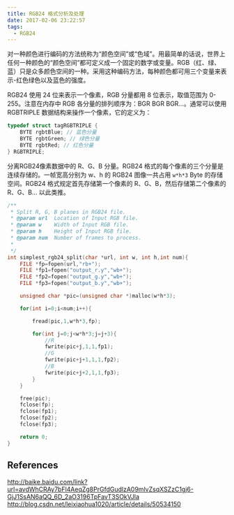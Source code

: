 ```yaml
---
title: RGB24 格式分析及处理
date: 2017-02-06 23:22:57
tags:
  - RGB24
---
```


对一种颜色进行编码的方法统称为“颜色空间”或“色域”。用最简单的话说，世界上任何一种颜色的“颜色空间”都可定义成一个固定的数字或变量。RGB（红、绿、蓝）只是众多颜色空间的一种。采用这种编码方法，每种颜色都可用三个变量来表示-红色绿色以及蓝色的强度。

<!-- more -->

RGB24 使用 24 位来表示一个像素，RGB 分量都用 8 位表示，取值范围为 0-255。注意在内存中 RGB 各分量的排列顺序为：BGR BGR BGR…。通常可以使用 RGBTRIPLE 数据结构来操作一个像素，它的定义为：

```c
typedef struct tagRGBTRIPLE {
    BYTE rgbtBlue; // 蓝色分量
    BYTE rgbtGreen; // 绿色分量
    BYTE rgbtRed; // 红色分量
} RGBTRIPLE;
```

分离RGB24像素数据中的 R、G、B 分量。RGB24 格式的每个像素的三个分量是连续存储的。一帧宽高分别为 w、h 的 RGB24 图像一共占用 `w*h*3` Byte 的存储空间。RGB24 格式规定首先存储第一个像素的 R、G、B，然后存储第二个像素的 R、G、B… 以此类推。

```c
/**
 * Split R, G, B planes in RGB24 file.
 * @param url  Location of Input RGB file.
 * @param w    Width of Input RGB file.
 * @param h    Height of Input RGB file.
 * @param num  Number of frames to process.
 *
 */
int simplest_rgb24_split(char *url, int w, int h,int num){
    FILE *fp=fopen(url,"rb+");
    FILE *fp1=fopen("output_r.y","wb+");
    FILE *fp2=fopen("output_g.y","wb+");
    FILE *fp3=fopen("output_b.y","wb+");

    unsigned char *pic=(unsigned char *)malloc(w*h*3);

    for(int i=0;i<num;i++){

        fread(pic,1,w*h*3,fp);

        for(int j=0;j<w*h*3;j=j+3){
            //R
            fwrite(pic+j,1,1,fp1);
            //G
            fwrite(pic+j+1,1,1,fp2);
            //B
            fwrite(pic+j+2,1,1,fp3);
        }
    }

    free(pic);
    fclose(fp);
    fclose(fp1);
    fclose(fp2);
    fclose(fp3);

    return 0;
}
```



**References**
---
http://baike.baidu.com/link?url=avdWhCRAy7bFl4AeqZg8PrGfdGudlzA09mlvZsqXSZzC1gj6-GjJ1SsAN6aQQ_6D_2aO3196TpFavT3SOkVJla
http://blog.csdn.net/leixiaohua1020/article/details/50534150
